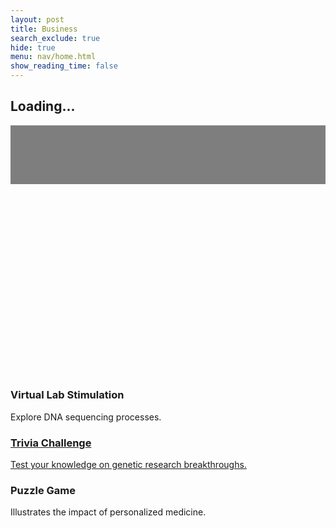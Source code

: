 ```yaml
---
layout: post
title: Business
search_exclude: true
hide: true
menu: nav/home.html
show_reading_time: false
---
```

<!DOCTYPE html>
<html lang="en">
<head>
    <meta charset="UTF-8">
    <meta name="viewport" content="width=device-width, initial-scale=1.0">
    <title>Illumina Interactive Biotech Education</title>
    <script src="https://cdn.tailwindcss.com"></script>
    <style>
        /* Loading Screen */
        .loader {
            border-top-color: #1E3A8A;
            animation: spin 1s infinite linear;
        }
        @keyframes spin {
            0% {
                transform: rotate(0deg);
            }
            100% {
                transform: rotate(360deg);
            }
        }
        /* Fade-in animation */
        .fade-in {
            opacity: 0;
            transform: translateY(40px);
            transition: opacity 1s ease-out, transform 1s ease-out;
        }
        .fade-in.visible {
            opacity: 1;
            transform: translateY(0);
        }
        /* Gradient Animation */
        @keyframes gradient {
            0% {
                background-position: 0% 50%;
            }
            50% {
                background-position: 100% 50%;
            }
            100% {
                background-position: 0% 50%;
            }
        }
        .animate-gradient {
            background-size: 200% 200%;
            animation: gradient 10s ease infinite;
        }
        /* Typewriter effect */
        .typewriter {
            font-size: 6rem;
            font-weight: 900;
            overflow: hidden;
            white-space: nowrap;
            margin: 0 auto;
            word-spacing: 0.2em; /* Adjusted word-spacing */
            line-height: 1.2;
        }
        .typewriter .text {
            display: inline-block;
            opacity: 0;
        }
        .second-line {
            display: block;
        }
        /* Slogan Styling */
        .slogan {
            font-size: 2rem;
            margin-top: 1rem;
            opacity: 0;
            transition: opacity 1s ease-out; /* Fade in transition */
        }/* Welcome Section BG IMG */
        #welcome {
            position: relative; /* Ensure positioning for the overlay */
            background: url(https://scitechdaily.com/images/DNA-Genetics.gif) no-repeat center center; 
            background-size: cover;
        }
        /* Overlay to dim the background */
        #welcome::before {
            content: "";
            position: absolute;
            top: 0;
            left: 0;
            width: 100%;
            height: 100%;
            background: rgba(0, 0, 0, 0.5); /* Adjust opacity (0.5 = 50% dim) */
            z-index: 1; /* Ensures the overlay is on top */
        }
        /* Ensure text and content are above the overlay */
        #welcome > * {
            position: relative;
            z-index: 2;
        }
        /* Welcome Section BG IMG */
        #welcome {
            /* background: url(images/dnabanner.png) no-repeat center center; */
            background: url(https://scitechdaily.com/images/DNA-Genetics.gif) no-repeat center center; 
            background-size: cover;
        }
    </style>
</head>

<body class="bg-black text-white relative">
    <!-- Loading Screen -->
    <div id="loading-screen" class="fixed inset-0 bg-blue-200 flex items-center justify-center z-50">
        <div class="text-center">
            <div class="loader ease-linear rounded-full border-8 border-t-8 border-blue-500 h-32 w-32 mb-4"></div>
            <h2 class="text-4xl font-semibold text-blue-900">Loading...</h2>
        </div>
    </div>
    <!-- Welcome Section with Typewriter Effect -->
    <section id="welcome" class="h-screen flex flex-col items-center justify-center text-center bg-black text-white-200 ">
        <h1 class="typewriter"></h1>
        <!-- Slogan added here, initially hidden -->
        <h2 id="slogan" class="slogan text-4xl" style="color:rgb(255, 255, 255); text-shadow: 0 0 2px rgb(162, 188, 220), 0 0 2px rgb(77, 146, 207), 0 0 4px rgb(88, 77, 207), 0 0 4px rgb(77, 207, 168)">Illumina Biotech: Igniting Curiosity, Advancing Science</h2>
    </section>
    <!-- About Us Section -->
    <section id="about" class="h-screen flex flex-col items-center justify-center text-center bg-orange-100 text-black">
        <h2 class="text-7xl font-extrabold text-orange-600 fade-in mb-6">About Us</h2>
        <p class="text-3xl text-orange-900 max-w-5xl fade-in">
            The Illumina Biotech Education Game is an innovative initiative designed to engage students and the community in the fascinating world of biotechnology. Through interactive gameplay and real-world challenges, participants explore DNA, genetics, and cutting-edge scientific advancements in a fun and immersive way. 
        </p>
    </section>
    <!-- Our Mission Section -->
    <section id="mission" class="h-screen flex flex-col items-center justify-center text-center bg-purple-100 text-black">
        <h3 class="text-6xl font-bold mt-8 text-purple-900 fade-in">Our Mission</h3>
        <p class="text-3xl text-purple-700 mt-4 max-w-5xl fade-in">
            Our mission aims to spark curiosity, inspire future scientists, and make biotech education accessible to all. .
        </p>
    </section>
    <!-- AI Solutions Section -->
    <section id="ai-solutions" class="py-20 bg-blue-100">
        <h2 class="text-7xl font-bold text-center text-blue-900 mb-10 fade-in">Interactive Activites</h2>
        <div class="grid grid-cols-1 md:grid-cols-3 gap-8">
            <div class="bg-white rounded-lg shadow-lg overflow-hidden transform transition-transform duration-500 hover:scale-105">
                <div class="p-6">
                    <h3 class="text-3xl font-bold mb-2 text-blue-900">Virtual Lab Stimulation</h3>
                    <p class="text-xl text-blue-800">Explore DNA sequencing processes.</p>
                </div>
            </div>
            <a href="{{site.baseurl}}/trivia" target="_self"> <!-- Change target to _blank if you want a new tab -->
                <div class="bg-white rounded-lg shadow-lg overflow-hidden transform transition-transform duration-500 hover:scale-105">
                    <div class="p-6">
                        <h3 class="text-3xl font-bold mb-2 text-blue-900">Trivia Challenge</h3>
                        <p class="text-xl text-blue-800">Test your knowledge on genetic research breakthroughs. </p>
                    </div>
                </div>
            </a>
            <div class="bg-white rounded-lg shadow-lg overflow-hidden transform transition-transform duration-500 hover:scale-105">
                <div class="p-6">
                    <h3 class="text-3xl font-bold mb-2 text-blue-900">Puzzle Game</h3>
                    <p class="text-xl text-blue-800">Illustrates the impact of personalized medicine.</p>
                    <!-- <img src="https://images.squarespace-cdn.com/content/v1/57e6f18eb3db2b1dd11a2a02/1525919934875-QZQ7GVBYZZJHMN8JG7BR/homo-DNA.gif" alt="GIF" class="w-32 h-32"> -->
                </div>
            </div>
        </div>
    </section>
    <script>
        document.addEventListener("DOMContentLoaded", function () {
            const loadingScreen = document.getElementById('loading-screen');
            window.addEventListener('load', function () {
                loadingScreen.style.display = 'none';
            });
            // Typewriter effect for the welcome message
            const text = "Welcome to Illumina Education";
            const typewriterElement = document.querySelector(".typewriter");
            const sloganElement = document.getElementById("slogan");
            let index = 0;
            function type() {
                if (index < text.length) {
                    const span = document.createElement('span');
                    span.textContent = text.charAt(index) === ' ' ? '\u00A0' : text.charAt(index); // Use non-breaking space for spaces
                    span.classList.add('text');
                    typewriterElement.appendChild(span);
                    setTimeout(() => {
                        span.style.opacity = 1;
                    }, 50 * index);
                    index++;
                    setTimeout(type, 80);
                } else {
                    // Once typing is finished, show the slogan
                    sloganElement.style.opacity = 1; // Make slogan visible
                }
            }
            type();
            // Fade in effect for other elements
            const fadeInElements = document.querySelectorAll('.fade-in');
            window.addEventListener('scroll', function () {
                fadeInElements.forEach(function (element) {
                    if (element.getBoundingClientRect().top < window.innerHeight) {
                        element.classList.add('visible');
                    }
                });
            });
        });
    </script>
</body>
</html>